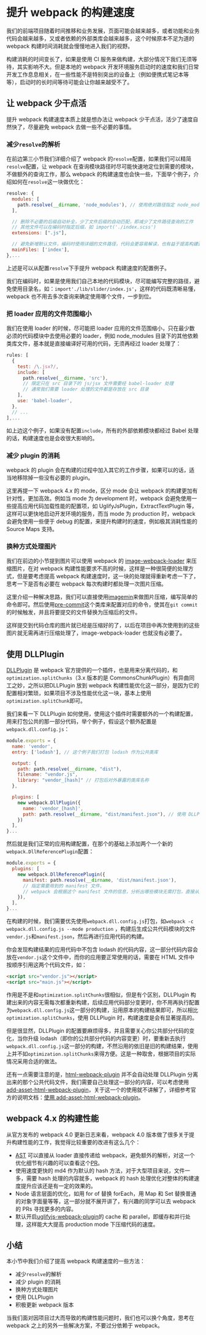# 提升 webpack 的构建速度

我们的前端项目随着时间推移和业务发展，页面可能会越来越多，或者功能和业务代码会越来越多，又或者依赖的外部类库会越来越多，这个时候原本不足为道的 webpack 构建时间消耗就会慢慢地进入我们的视野。

 构建消耗的时间变长了，如果是使用 CI 服务来做构建，大部分情况下我们无须等待，其实影响不大。但是本地的 webpack 开发环境服务启动时的速度和我们日常开发工作息息相关，在一些性能不是特别突出的设备上（例如便携式笔记本等等），启动时的长时间等待可能会让你越来越受不了。

## 让 webpack 少干点活

提升 webpack 构建速度本质上就是想办法让 webpack 少干点活，活少了速度自然快了，尽量避免 webpack 去做一些不必要的事情。

### 减少`resolve`的解析

在前边第三小节我们详细介绍了 webpack 的`resolve`配置，如果我们可以精简`resolve`配置，让 webpack 在查询模块路径时尽可能快速地定位到需要的模块，不做额外的查询工作，那么 webpack 的构建速度也会快一些，下面举个例子，介绍如何在`resolve`这一块做优化：

```js
resolve: {
  modules: [
    path.resolve(__dirname, 'node_modules'), // 使用绝对路径指定 node_modules，不做过多查询
  ],

  // 删除不必要的后缀自动补全，少了文件后缀的自动匹配，即减少了文件路径查询的工作
  // 其他文件可以在编码时指定后缀，如 import('./index.scss')
  extensions: [".js"], 

  // 避免新增默认文件，编码时使用详细的文件路径，代码会更容易解读，也有益于提高构建速度
  mainFiles: ['index'],
},...

```

上述是可以从配置`resolve`下手提升 webpack 构建速度的配置例子。

我们在编码时，如果是使用我们自己本地的代码模块，尽可能编写完整的路径，避免使用目录名，如：`import'./lib/slider/index.js'`，这样的代码既清晰易懂，webpack 也不用去多次查询来确定使用哪个文件，一步到位。

### 把 loader 应用的文件范围缩小

 我们在使用 loader 的时候，尽可能把 loader 应用的文件范围缩小，只在最少数必须的代码模块中去使用必要的 loader，例如 node\_modules 目录下的其他依赖类库文件，基本就是直接编译好可用的代码，无须再经过 loader 处理了：

```js
rules: [ 
  {
    test: /\.jsx?/,
    include: [ 
      path.resolve(__dirname, 'src'), 
      // 限定只在 src 目录下的 js/jsx 文件需要经 babel-loader 处理
      // 通常我们需要 loader 处理的文件都是存放在 src 目录
    ],
    use: 'babel-loader',
  },
  // ...
],...
```

如上边这个例子，如果没有配置`include`，所有的外部依赖模块都经过 Babel 处理的话，构建速度也是会收很大影响的。

### 减少 plugin 的消耗

webpack 的 plugin 会在构建的过程中加入其它的工作步骤，如果可以的话，适当地移除掉一些没有必要的 plugin。

 这里再提一下 webpack 4.x 的 mode，区分 mode 会让 webpack 的构建更加有针对性，更加高效。例如当 mode 为 development 时，webpack 会避免使用一些提高应用代码加载性能的配置项，如 UglifyJsPlugin，ExtractTextPlugin 等，这样可以更快地启动开发环境的服务，而当 mode 为 production 时，webpack 会避免使用一些便于 debug 的配置，来提升构建时的速度，例如极其消耗性能的 Source Maps 支持。

### 换种方式处理图片

我们在前边的小节提到图片可以使用 webpack 的 [image-webpack-loader](https://link.juejin.im/?target=https%3A%2F%2Fgithub.com%2Ftcoopman%2Fimage-webpack-loader) 来压缩图片，在对 webpack 构建性能要求不高的时候，这样是一种很简便的处理方式，但是要考虑提高 webpack 构建速度时，这一块的处理就得重新考虑一下了，思考一下是否有必要在 webpack 每次构建时都处理一次图片压缩。

这里介绍一种解决思路，我们可以直接使用[imagemin](https://link.juejin.im/?target=https%3A%2F%2Fgithub.com%2Fimagemin%2Fimagemin-cli)来做图片压缩，编写简单的命令即可。然后使用[pre-commit](https://link.juejin.im/?target=https%3A%2F%2Fgithub.com%2Fobserving%2Fpre-commit)这个类库来配置对应的命令，使其在`git commit`的时候触发，并且将要提交的文件替换为压缩后的文件。

这样提交到代码仓库的图片就已经是压缩好的了，以后在项目中再次使用到的这些图片就无需再进行压缩处理了，image-webpack-loader 也就没有必要了。

## 使用 DLLPlugin

[DLLPlugin](https://link.juejin.im/?target=https%3A%2F%2Fdoc.webpack-china.org%2Fplugins%2Fdll-plugin) 是 webpack 官方提供的一个插件，也是用来分离代码的，和`optimization.splitChunks`（3.x 版本的是 CommonsChunkPlugin）有异曲同工之妙，之所以把DLLPlugin 放到 webpack 构建性能优化这一部分，是因为它的配置相对繁琐，如果项目不涉及性能优化这一块，基本上使用`optimization.splitChunk`即可。

我们来看一下 DLLPlugin 如何使用，使用这个插件时需要额外的一个构建配置，用来打包公共的那一部分代码，举个例子，假设这个额外配置是`webpack.dll.config.js`：

```js
module.exports = {
  name: 'vendor',
  entry: ['lodash'], // 这个例子我们打包 lodash 作为公共类库

  output: {
    path: path.resolve(__dirname, "dist"),
    filename: "vendor.js",
    library: "vendor_[hash]" // 打包后对外暴露的类库名称
  },

  plugins: [
    new webpack.DllPlugin({
      name: 'vendor_[hash]',
      path: path.resolve(__dirname, "dist/manifest.json"), // 使用 DLLPlugin 在打包的时候生成一个 manifest 文件
    })
  ],
}...
```

然后就是我们正常的应用构建配置，在那个的基础上添加两个一个新的`webpack.DllReferencePlugin`配置：

```js
module.exports = {
  plugins: [
    new webpack.DllReferencePlugin({
      manifest: path.resolve(__dirname, 'dist/manifest.json'), 
      // 指定需要用到的 manifest 文件，
      // webpack 会根据这个 manifest 文件的信息，分析出哪些模块无需打包，直接从另外的文件暴露出来的内容中获取
    }),
  ],
}...
```

在构建的时候，我们需要优先使用`webpack.dll.config.js`打包，如`webpack -c webpack.dll.config.js --mode production` ，构建后生成公共代码模块的文件`vendor.js`和`manifest.json`，然后再进行应用代码的构建。

你会发现构建结果的应用代码中不包含 lodash 的代码内容，这一部分代码内容会放在`vendor.js`这个文件中，而你的应用要正常使用的话，需要在 HTML 文件中按顺序引用这两个代码文件，如：

```html
<script src="vendor.js"></script>
<script src="main.js"></script>
```

作用是不是和`optimization.splitChunks`很相似，但是有个区别，DLLPlugin 构建出来的内容无需每次都重新构建，后续应用代码部分变更时，你不用再执行配置为`webpack.dll.config.js`这一部分的构建，沿用原本的构建结果即可，所以相比`optimization.splitChunks`，使用 DLLPlugin 时，构建速度是会有显著提高的。

但是很显然，DLLPlugin 的配置要麻烦得多，并且需要关心你公共部分代码的变化，当你升级 lodash（即你的公共部分代码的内容变更）时，要重新去执行`webpack.dll.config.js`这一部分的构建，不然沿用的依旧是旧的构建结果，使用上并不如`optimization.splitChunks`来得方便。这是一种取舍，根据项目的实际情况采用合适的做法。

还有一点需要注意的是，[html-webpack-plugin](https://link.juejin.im/?target=https%3A%2F%2Fgithub.com%2Fjantimon%2Fhtml-webpack-plugin) 并不会自动处理 DLLPlugin 分离出来的那个公共代码文件，我们需要自己处理这一部分的内容，可以考虑使用[add-asset-html-webpack-plugin](https://link.juejin.im/?target=https%3A%2F%2Fgithub.com%2FSimenB%2Fadd-asset-html-webpack-plugin)，关于这一个的使用就不讲解了，详细参考官方的说明文档：[使用 add-asset-html-webpack-plugin](https://link.juejin.im/?target=https%3A%2F%2Fgithub.com%2FSimenB%2Fadd-asset-html-webpack-plugin%23basic-usage)。

## webpack 4.x 的构建性能

从官方发布的 webpack 4.0 更新日志来看，webpack 4.0 版本做了很多关于提升构建性能的工作，我觉得比较重要的改进有这么几个：

* [AST](https://link.juejin.im/?target=https%3A%2F%2Fzh.wikipedia.org%2Fzh-hans%2F%25E6%258A%25BD%25E8%25B1%25A1%25E8%25AA%259E%25E6%25B3%2595%25E6%25A8%25B9) 可以直接从 loader 直接传递给 webpack，避免额外的解析，对这一个优化细节有兴趣的可以查看这个[PR](https://link.juejin.im/?target=https%3A%2F%2Fgithub.com%2Fwebpack%2Fwebpack%2Fpull%2F5925)。
*  使用速度更快的 md4 作为默认的 hash 方法，对于大型项目来说，文件一多，需要 hash 处理的内容就多，webpack 的 hash 处理优化对整体的构建速度提升应该还是有一定的效果的。 
* Node 语言层面的优化，如用 for of 替换 forEach，用 Map 和 Set 替换普通的对象字面量等等，这一部分就不展开讲了，有兴趣的同学可以去 webpack 的 PRs 寻找更多的内容。
*  默认开启[uglifyjs-webpack-plugin](https://link.juejin.im/?target=https%3A%2F%2Fgithub.com%2Fwebpack-contrib%2Fuglifyjs-webpack-plugin)的 cache 和 parallel，即缓存和并行处理，这样能大大提高 production mode 下压缩代码的速度。

## 小结

本小节中我们介绍了提高 webpack 构建速度的一些方法：

* 减少`resolve`的解析
* 减少 plugin 的消耗
* 换种方式处理图片
* 使用 DLLPlugin
* 积极更新 webpack 版本

当我们面对因项目过大而导致的构建性能问题时，我们也可以换个角度，思考在 webpack 之上的另外一些解决方案，不要过分依赖于 webpack。



